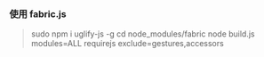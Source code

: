<!--
 * @Author: Azhou
 * @Date: 2021-05-10 21:41:22
 * @LastEditors: Azhou
 * @LastEditTime: 2021-07-29 15:59:55
-->

### 使用 fabric.js

> sudo npm i uglify-js -g
> cd node_modules/fabric
> node build.js modules=ALL requirejs exclude=gestures,accessors
